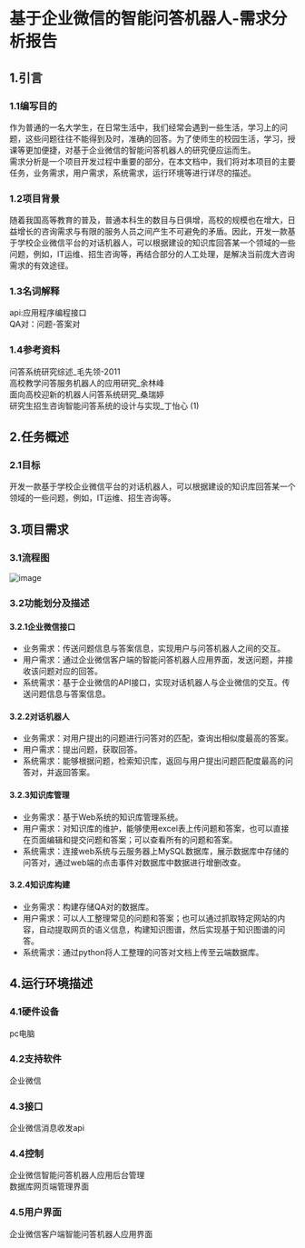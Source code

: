 # 基于企业微信的智能问答机器人-需求分析报告
## 1.引言
### 1.1编写目的
  作为普通的一名大学生，在日常生活中，我们经常会遇到一些生活，学习上的问题，这些问题往往不能得到及时，准确的回答。为了使师生的校园生活，学习，授课等更加便捷，对基于企业微信的智能问答机器人的研究便应运而生。  
  需求分析是一个项目开发过程中重要的部分，在本文档中，我们将对本项目的主要任务，业务需求，用户需求，系统需求，运行环境等进行详尽的描述。  
### 1.2项目背景
  随着我国高等教育的普及，普通本科生的数目与日俱增，高校的规模也在增大，日益增长的咨询需求与有限的服务人员之间产生不可避免的矛盾。因此，开发一款基于学校企业微信平台的对话机器人，可以根据建设的知识库回答某一个领域的一些问题，例如，IT运维、招生咨询等，再结合部分的人工处理，是解决当前庞大咨询需求的有效途径。  
### 1.3名词解释
api:应用程序编程接口  
QA对：问题-答案对
### 1.4参考资料
问答系统研究综述_毛先领-2011  
高校教学问答服务机器人的应用研究_余林峰  
面向高校迎新的机器人问答系统研究_桑瑞婷  
研究生招生咨询智能问答系统的设计与实现_丁怡心 (1)  
## 2.任务概述
### 2.1目标
  开发一款基于学校企业微信平台的对话机器人，可以根据建设的知识库回答某一个领域的一些问题，例如，IT运维、招生咨询等。  
## 3.项目需求
### 3.1流程图
![image](https://note.youdao.com/yws/api/personal/file/DF21EB1BE351432B8FC9EFAE8B381BC2?method=download&shareKey=7110a6ff189fe79852404b28effea4ff)
### 3.2功能划分及描述
#### 3.2.1企业微信接口
- 业务需求：传送问题信息与答案信息，实现用户与问答机器人之间的交互。
- 用户需求：通过企业微信客户端的智能问答机器人应用界面，发送问题，并接收该问题对应的回答。
- 系统需求：基于企业微信的API接口，实现对话机器人与企业微信的交互。传送问题信息与答案信息。
#### 3.2.2对话机器人
- 业务需求：对用户提出的问题进行问答对的匹配，查询出相似度最高的答案。
- 用户需求：提出问题，获取回答。
- 系统需求：能够根据问题，检索知识库，返回与用户提出问题匹配度最高的问答对，并返回答案。
#### 3.2.3知识库管理
- 业务需求：基于Web系统的知识库管理系统。
- 用户需求：对知识库的维护，能够使用excel表上传问题和答案，也可以直接在页面编辑和提交问题和答案；可以查看所有的问题和答案。
- 系统需求：连接web系统与云服务器上MySQL数据库，展示数据库中存储的问答对，通过web端的点击事件对数据库中数据进行增删改查。
#### 3.2.4知识库构建
- 业务需求：构建存储QA对的数据库。
- 用户需求：可以人工整理常见的问题和答案；也可以通过抓取特定网站的内容，自动提取网页的语义信息，构建知识图谱，然后实现基于知识图谱的问答。
- 系统需求：通过python将人工整理的问答对文档上传至云端数据库。

## 4.运行环境描述
### 4.1硬件设备
pc电脑
### 4.2支持软件
企业微信
### 4.3接口
企业微信消息收发api
### 4.4控制
企业微信智能问答机器人应用后台管理  
数据库网页端管理界面
### 4.5用户界面
企业微信客户端智能问答机器人应用界面


